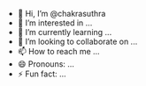 - 👋 Hi, I’m @chakrasuthra
- 👀 I’m interested in ...
- 🌱 I’m currently learning ...
- 💞️ I’m looking to collaborate on ...
- 📫 How to reach me ...
- 😄 Pronouns: ...
- ⚡ Fun fact: ...

<!---
chakrasuthra/chakrasuthra is a ✨ special ✨ repository because its `README.md` (this file) appears on your GitHub profile.
You can click the Preview link to take a look at your changes.
--->

